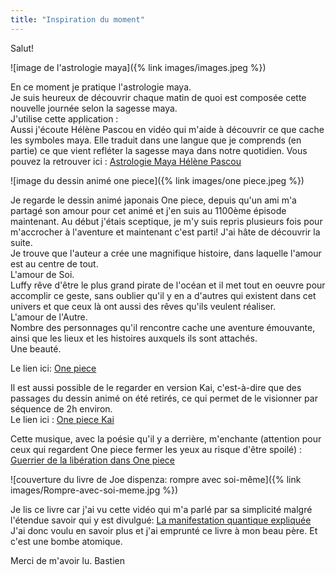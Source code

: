 ```yaml
---
title: "Inspiration du moment"
---
```

<p>Salut!</p>

![image de l'astrologie maya]({% link images/images.jpeg %})

<p>En ce moment je pratique l'astrologie maya.<br />
Je suis heureux de découvrir chaque matin de quoi est composée cette nouvelle journée selon la sagesse maya.<br />
J'utilise cette application : <br />
Aussi j'écoute Hélène Pascou en vidéo qui m'aide à découvrir ce que cache les symboles maya. Elle traduit dans une langue que je comprends (en partie) ce que vient refléter la sagesse maya dans notre quotidien. Vous pouvez la retrouver ici : <a href="https://helenepascou.fr/lune-planetaire-10e-lune-de-lannee-du-magicien-blanc-harmonique/">Astrologie Maya Hélène Pascou</a></p>

![image du dessin animé one piece]({% link images/one piece.jpeg %})

<p>Je regarde le dessin animé japonais One piece, depuis qu'un ami m'a partagé son amour pour cet animé et j'en suis au 1100ème épisode maintenant. Au début j'étais sceptique, je m'y suis repris plusieurs fois pour m'accrocher à l'aventure et maintenant c'est parti! J'ai hâte de découvrir la suite.<br />
Je trouve que l'auteur a crée une magnifique histoire, dans laquelle l'amour est au centre de tout.<br />
L'amour de Soi.<br />
Luffy rêve d'être le plus grand pirate de l'océan et il met tout en oeuvre pour accomplir ce geste, sans oublier qu'il y en a d'autres qui existent dans cet univers et que ceux là ont aussi des rêves qu'ils veulent réaliser.<br />
L'amour de l'Autre.<br />
Nombre des personnages qu'il rencontre cache une aventure émouvante, ainsi que les lieux et les histoires auxquels ils sont attachés.<br />
Une beauté.</p>
<p>Le lien ici:
<a href="https://https://v5.voiranime.com/anime/one-piece/one-piece-0001-vostfr//">One piece</a></p>
Il est aussi possible de le regarder en version Kai, c'est-à-dire que des passages du dessin animé on été retirés, ce qui permet de le visionner par séquence de 2h environ.<br />
Le lien ici :
<a href="https://v5.voiranime.com/anime/one-piece-kai/one-piece-001-vostfr-001-008/">One piece Kai</a></p>



<p>Cette musique, avec la poésie qu'il y a derrière, m'enchante (attention pour ceux qui regardent One piece fermer les yeux au risque d'être spoilé) : 
<a href="https://https://www.youtube.com/watch?v=gUQG8CL2rfY/">Guerrier de la libération dans One piece</a></p>


![couverture du livre de Joe dispenza: rompre avec soi-même]({% link images/Rompre-avec-soi-meme.jpg %})

<p>Je lis ce livre car j'ai vu cette vidéo qui m'a parlé par sa simplicité malgré l'étendue savoir qui y est divulgué:
<a href="https://youtu.be/41wZ2RMa1Eo?si=6E_Cz9hffojRgys2">La manifestation quantique expliquée</a>
J'ai donc voulu en savoir plus et j'ai emprunté ce livre à mon beau père.
Et c'est une bombe atomique. 
</p>

<p>Merci de m'avoir lu.
Bastien</p>